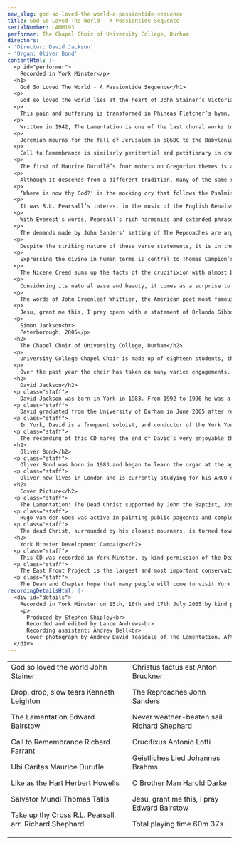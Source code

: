 ```yaml
---
new_slug: god-so-loved-the-world-a-passiontide-sequence
title: God So Loved The World - A Passiontide Sequence
serialNumber: LAMM193
performer: The Chapel Choir of University College, Durham
directors:
- 'Director: David Jackson'
- 'Organ: Oliver Bond'
contentHtml: |-
  <p id="performer">
    Recorded in York Minster</p>
  <h1>
    God So Loved The World - A Passiontide Sequence</h1>
  <p>
    God so loved the world lies at the heart of John Stainer’s Victorian Passion meditation, The Crucifixion (1887). The words, chosen by the Revd W.J. Sparrow-Simpson from John’s Gospel, render succinctly and pithily the significance of the Passion story, while Stainer’s simple, homophonic setting allows the text to speak with clarity, direction and force. Although the music is essentially tranquil, there is disturbance here too: ‘whoso believeth in him should not perish’, we are told, but we cannot ignore the dying fall with which Stainer sets the word ‘perish’, straining against the hope contained in the message of eternal life. Such optimism relies, tragically, on the pain and suffering of the Passion.</p>
  <p>
    This pain and suffering is transformed in Phineas Fletcher’s hymn, Drop, drop, slow tears, with music by Kenneth Leighton (1929-1988). Tears fall from the eyes of God as his son descends to the earth as man; these tears become baptismal water bringing the news of Christ’s birth; and they are balm and comfort, washing away the sins of man: ‘In your deep floods/Drown all my faults and fears’. The clarity of Fletcher’s virtually monosyllabic text is matched by the transparency of Kenneth Leighton’s lyrically romantic setting, as the soprano melody flows over the line endings of the poem, suspended above the alto, tenor and bass accompaniment.</p>
  <p>
    Written in 1942, The Lamentation is one of the last choral works to be composed by Edward Bairstow, the organist of York Minster from 1913 until his death in 1946. Recognising the austere potential of Anglican chant, Bairstow set to music selections from ‘The Lamentations of Jeremiah’, chosen by the then Dean of York, Eric Milner-White. At times bitterly angry, at others desolate, and ultimately redemptive, this remarkable text is approached by Bairstow in a strikingly compassionate manner, capturing the constantly changing emotions of the Prophet’s lament with beautifully expressive chants.</p>
  <p>
    Jeremiah mourns for the fall of Jerusalem in 586BC to the Babylonians, led by King Nebuchadnezzar. At first the doleful Prophet laments for the destruction of the great city, ‘She that was great among the nations and princess among the provinces’, until tears of despair overcome him in the second section: ‘For these things I weep: mine eye, mine eye runneth down with water’. The emphasis here is on personal, individual suffering, yet this is evidently a man who only understands self-pity. ‘Jerusalem, Jerusalem, return unto the Lord thy God’, pleads the refrain which separates the three sections of the work; it is only in the final section that we see this process of recognition and renewal beginning: ‘woe unto us for we have sinned’.</p>
  <p>
    Call to Remembrance is similarly penitential and petitionary in character. The words, taken from Psalm 25, accept human failings and appeals for forgiveness. Richard Farrant (c.1525/30-80) was an important figure in Elizabethan church music, the Master of the Choristers at St George’s Chapel, Windsor. He mixed his interest in music with an interest in drama, and the choristers of St George’s frequently performed his plays before the Queen. Despite his prolific output, only three of his liturgical works survive and none of his plays are extant, although their titles, Ajax and Ulysses, and King Xerxes, suggest a preoccupation with tragic themes. Farrant’s interest in drama and liturgical music led to the development of the verse anthem, though the music here is in a more conventional motet form, a sensitive and restrained prayer calling for mercy.</p>
  <p>
    The first of Maurice Duruflé’s four motets on Gregorian themes is a setting of the antiphon for Maundy Thursday, Ubi Caritas. This motet, written in 1960, opens and closes using, unusually, only the lower voices: divided tenors and basses, with an antiphonal alto exposition of the melody, creating a rich, sonorous texture. As with all of Duruflé’s music, including the 1947 Requiem, the plainsong theme is of primary importance; here, the melody evolves organically, unhindered by the regularity of a fixed time signature. This theme, united with its text which speaks of the nature of God and his love, is complemented by Duruflé’s resonant harmonies to produce a motet of unconstrained and extraordinary beauty.</p>
  <p>
    Although it descends from a different tradition, many of the same remarks can be made about Herbert Howells’ setting of words from Psalm 42, Like as the Hart. The melody is driven by a sense of yearning; sung first by the tenors and basses, it is augmented by a flowing soprano descant when this music returns. A single soprano voice floats over the final full choir entry, as Howells’ music reaches further towards the ‘presence of God’. Never heavy, the rich modal harmonies of the organ part are in Howells’ distinctive idiom, sustaining and supporting the melody, and constantly providing material for development. The piece is one of Howells’ In Time of War anthems, a collection of works written over New Year 1941 while he and his family were snowed in to their family home – Howells accomplished the astonishing feat of producing a new work each day.</p>
  <p>
    ‘Where is now thy God?’ is the mocking cry that follows the Psalmist. It is through the suffering of the Passion that this ‘living God’ is revealed, and it is to the cross that Thomas Tallis’ motet Salvator Mundi turns. Despite being Catholic during a time of persecution, Tallis enjoyed a successful career, eventually being appointed as Organist of the Chapel Royal in 1570. This motet dates from this high point in his career, printed first in the Cantiones Sacrae, a book of Latin motets dedicated to Queen Elizabeth. The music is solemn and gently imitative throughout, but this never obscures the text; each time a new section of the text is heard, melismatic writing is kept to a minimum, in keeping with Archbishop Cranmer’s earlier advice that ‘the song should not be full of notes, but, as near as may be, a syllable for every note’.</p>
  <p>
    It was R.L. Pearsall’s interest in the music of the English Renaissance, and particularly the secular madrigals of Thomas Morley (1557-1608), that led to an early Victorian interest in music of this period – the musical equivalent, in many ways, of the Gothic Revival. Pearsall (1795-1856) wrote many part-songs, setting the texts used by Morley and his contemporaries; his two eight-part madrigals, Lay a Garland and Great God of Love, are perhaps the most successful examples of these. Pearsall was interested in discovering what contemporary composers could learn from looking at the past, so the Renaissance practice of ‘contrafactum’, setting new words to existing music (often transforming a secular madrigal into a sacred anthem), naturally intrigued him. He experimented by setting the words ‘Tu es Petrus’ to his own Lay a Garland, and Richard Shephard (b.1949) follows this example with Take up thy Cross, setting the words of Charles Everest’s hymn to Great God of Love.</p>
  <p>
    With Everest’s words, Pearsall’s rich harmonies and extended phrase structures involve the listener directly in the drama of the scene: Christ’s words speak with immediacy, ‘Take up thy cross…And humbly follow after me’. Themes of humility and obedience are echoed in Christus factus est: ‘Christ was made for us obedient even unto death, indeed death on the cross’. For this motet, the Austrian composer Anton Bruckner (1824-96) chose a text that reads more like commentary than theatre. Instead, force and drama come directly from the music. Written in 1884, the period of the seventh symphony, the motet is conceived on an orchestral scale; from the simplicity of its sustained piano opening, invoking the mystery of the incarnation, through the exhilaratingly triumphant climax of ‘quod est super nomen’, to its whispered conclusion, the music demands that the human voice is stretched to its limits.</p>
  <p>
    The demands made by John Sanders’ setting of The Reproaches are arguably even greater: this is not the human voice, but the divine – the suffering Christ reprimanding man from the cross for the injustices of the crucifixion: ‘O my people, What have I done to you? How have I offended you?’ This poem-like chant would originally have been sung by a Priest to a plainsong melody during the Veneration of the Cross, and the verse sections of Sanders’ twentieth-century setting clearly recognise this heritage. There is a sense of balance in these chants, which render Christ’s words with painful simplicity, as each reproach grounds the cruelty of the Passion in the context of God’s good deeds to his people: ‘I led you from slavery to freedom, but you led your Saviour to the cross’.</p>
  <p>
    Despite the striking nature of these verse statements, it is in the two refrains, ‘O my people’ and ‘Holy is God’, with their block dissonances and thick textures, that the real power of Sanders’ setting is felt. The insistent repetition of material relentlessly keeps the focus of the music on the ingratitude and sin of the people of God. The only response that can be made is found in the penitential Trisagion, ‘Holy is God’, petitioning for mercy. But the inadequacies of this are difficult to ignore; unable to justify what has happened, the congregation is ultimately speechless as Christ’s demand ‘Answer me!’ dies away into plangent silence.</p>
  <p>
    Expressing the divine in human terms is central to Thomas Campion’s lyric Never weather-beaten sail, which looks forward from the exhausting, world-weariness of life towards the ‘Ever-blooming…jo<wbr></wbr>ys of Heaven’s high paradise’. It is a lyric of transition, using the commonplace conceit of a journey, struggling to express the glories of heaven without returning to the prosaic details of human life: ‘Cold age deafs not there our ears’. It requires the language of music to help it surpass the earthly, and Richard Shephard’s setting, with its sumptuous romantic harmonies, allows the text this freedom to transcend the mundane. Although essentially the same musical material is used for both stanzas, in the second the part-writing is even more opulent, with an intense sense of arrival at the words ‘Glory there the sun outshines’.</p>
  <p>
    The Nicene Creed sums up the facts of the crucifixion with almost brutal clarity: ‘He was crucified also for us, under Pontius Pilate: he suffered, and was buried’. Although his output was prolific, Antonio Lotti (c.1667-1740), who lived and worked in Venice for most of his life, is remembered now mainly for this Crucifixus, originally part of a full setting of the Creed. The opening, excruciating suspensions setting the single word ‘Crucifixus’ are unforgettable, building from this single voice entry up to the full choir climax on ‘passus’, articulating with incredible emotional intensity the pain of the Passion, before fading away to the simple statement ‘et sepultus est’.</p>
  <p>
    Considering its natural ease and beauty, it comes as a surprise to note that Johannes Brahms’ Geistliches Lied (‘Sacred Song’) was originally composed in 1856 as little more than a musical exercise in counterpoint. Formally, the music is a strict double-canon at the ninth; the tenors imitate the soprano line, and the basses the alto – and to add to this complexity there is also imitation within the organ accompaniment. Brahms’ real achievement here is that this learning never obstructs the music; throughout, there is a pervading sense of lyrical calm, entirely in keeping with Paul Flemming’s poem, before finally blossoming into a glorious ‘Amen’.</p>
  <p>
    The words of John Greenleaf Whittier, the American poet most famous for writing the hymn ‘Dear Lord and Father of mankind’, clearly respond vividly to musical setting, and it is obvious that Harold Darke recognised this when composing the anthem O Brother Man in 1959. This anthem is dedicated to the composer William H. Harris, and although the scale is different, it bears comparison with Harris’ own miniature, ‘Holy is the true light’. Darke’s anthem opens expansively, almost declamatory in tone; with delicate word-painting, Darke picks up on the word ‘Follow’ which opens the second stanza, leading into a gentle fugato passage. The singing of beautiful hymns, psalms and prayers are contrasted with the bitter violence of ‘the stormy clangour/Of war’s wild music’, which is ultimately supplanted by the ‘tree of peace’.</p>
  <p>
    Jesu, grant me this, I pray opens with a statement of Orlando Gibbons’ hymn tune ‘Song 13’. Gibbons (1583-1625) was one of the most influential church musicians of his age, and it is fitting that Bairstow, with his growing interests in music of this period, should base this astonishingly beautiful motet on one of Gibbons’ most affecting hymns. Bairstow treats the melody in a fauxbourdon manner; the melody moves around the parts but is always present. Despite the simplicity of the opening, or the beauty of the descant in the second verse, or the anger and fury of third, it is perhaps the way in which the music ends that is most memorable; the melody, grounded low in the bass register, provides the foundation for the other voices as the poet’s thoughts turn to the inevitable approach of death: ‘Dying, let me still abide/In Thy heart and wounded side. Amen’.</p>
  <p>
    Simon Jackson<br>
    Peterborough, 2005</p>
  <h2>
    The Chapel Choir of University College, Durham</h2>
  <p>
    University College Chapel Choir is made up of eighteen students, the vast majority of whom are members of the college, though students from other colleges are welcome to join. Also, much of the time (though not on this disc), two of the university’s professors take the total number of singers to twenty. During term time the choir sings Evensong every Thursday before formal dinner, as well as at the majority of Sunday morning Eucharists.</p>
  <p>
    Over the past year the choir has taken on many varied engagements. Ranging from performances of Haydn’s Nelson Mass in both Newcastle and York, to providing live music for a production of Peter Schaffer’s play Amadeus in Durham Castle. However, it was the choir’s performance of Michael Tippett’s ‘Five Negro Spirituals’ from A Child of our Time at the Edinburgh Fringe in the summer of 2004 that saw them beat off international orchestras and choirs to win the ‘Schott Musik International Youth Choir Award’.</p>
  <h2>
    David Jackson</h2>
  <p class="staff">
    David Jackson was born in York in 1983. From 1992 to 1996 he was a Chorister at York Minster, becoming Head Chorister and winning the National Choristers’ Composition Competition. He subsequently attended St Peter’s School, York where he was a music scholar. After leaving St Peter’s School, he spent a gap year working at Wells Cathedral Junior School in Somerset. During this time at Wells he accompanied the school choir on a live broadcast from Liverpool Cathedral for Classic FM, and joined them on tour to the Edinburgh Fringe.</p>
  <p class="staff">
    David graduated from the University of Durham in June 2005 after reading music and specialising in performance. He joined the University as a member of University College in 2002, and in his first year was the Assistant Organ Scholar under the direction of Christopher Totney - performing on the choir’s first release with Lammas, Cantate Domino. For the past two years David has been the Senior Organ Scholar, directing the choir at all concerts and services. He took the choir on tour to the Edinburgh Fringe, where they won the ‘Schott Musik International Youth Choir Award’, and has directed them in services, concerts and even theatre performances. David has been playing the organ since he was fifteen, and has been taught by Gordon Stewart and most recently, Keith Wright in Durham.</p>
  <p class="staff">
    In York, David is a frequent soloist, and conductor of the York Young Soloists, most recently directing a performance of Finzi’s Eclogue in January 2005, and he continues to sing at York Minster as a member of the St William’s Singers.</p>
  <p class="staff">
    The recording of this CD marks the end of David’s very enjoyable three year association with University College Chapel Choir, and the University of Durham. David now moves to Glasgow, to study for a postgraduate degree from the Royal Scottish Academy of Music and Drama.</p>
  <h2>
    Oliver Bond</h2>
  <p class="staff">
    Oliver Bond was born in 1983 and began to learn the organ at the age of 11. Upon coming to Durham to read Music and German, he began studying organ under Keith Wright at Durham Cathedral. Before commencing his organ scholarship at University College Chapel, he co-founded and directed the St Cuthbert's Choir in his college. He also spent a year teaching at the Peter-Altmeier-Musikgymnasium in Rhineland-Palatinate, Germany. Whilst there, he spent much of his time accompanying and singing with the school's successful mixed choir, Art of the Voice, in various concerts and competitions and continued his organ studies with Professor Markus Eichenlaub at Limburg Cathedral.</p>
  <p class="staff">
    Oliver now lives in London and is currently studying for his ARCO diploma.</p>
  <h2>
    Cover Picture</h2>
  <p class="staff">
    The Lamentation: The Dead Christ supported by John the Baptist, Joseph of Arimathea and Nicodemus with the Virgin Mary and Mary Magdalen. After Hugo van der Goes (c.1440-1482)</p>
  <p class="staff">
    Hugo van der Goes was active in painting public pageants and complex altarpieces. The Lamentation (University College, Durham) is one of seventy versions, painted after a lost original, of which the finest may be found in Amsterdam, Naples and Ghent. His most famous work, in which he rivalled the more successful Rogier van der Weyden (c. 1400-1464) is the Portinari Altarpiece in the Uffuzi collection in Florence. It is believed that the artist's consciousness of his rival's superiority led to his mental decline and his retreat to a monastery in Bruges.</p>
  <p class="staff">
    The dead Christ, surrounded by his closest mourners, is turned towards the viewer to display his wounds and to inspire meditation. His mother appears calm, perhaps reflecting her confidence in the Resurrection. The drapery is painted in strong colours with elaborate costume detail and the diagonally flowing trickles of blood, carefully considered, remind us that the wounds were inflicted whilst vertical on the cross.</p>
  <h2>
    York Minster Development Campaign</h2>
  <p class="staff">
    This CD was recorded in York Minster, by kind permission of the Dean and Chapter. The recording coincided with the launch of a development campaign, designed to do three things: first, to conserve, repair and restore the east front and east window; second, to establish an endowment fund for the Minster's music and thirdly to ensure the future of the Minster's educational programme through the Centre for School Visits and the Minster Library.</p>
  <p class="staff">
    The East Front Project is the largest and most important conservation project in Europe at the present time (2005). The 15th century stonework has come to the end of its life, and the replacing of the delicate tracery in the window necessitates the complete removal of all of the priceless mediaeval stained glass. The Great East Window - described as the Sistine Chapel of stained glass - is about the size of a tennis court.</p>
  <p class="staff">
    The Dean and Chapter hope that many people will come to visit York Minster as the work progresses. More information can be found and donations made at the York Minster <a href="https://web.archive.org/web/20130202021035/http://www.yorkminster.org/">website</a>.</p>
recordingDetailsHtml: |-
  <div id="details">
    Recorded in York Minster on 15th, 16th and 17th July 2005 by kind permission of the Dean and Chapter
    <p>
      Produced by Stephen Shipley<br>
      Recorded and edited by Lance Andrews<br>
      Recording assistant: Andrew Bell<br>
      Cover photograph by Andrew David Teasdale of The Lamentation. After Hugo van der Goes (c.1440-1482)</p>
  </div>
---
```


<table class="tracktable">
  <tbody>
    <tr>
      <td class="column1">
        <span class="trackname">God so loved the world </span> <span class="composer"> John Stainer</span>
        <p>
          <span class="trackname">Drop, drop, slow tears </span> <span class="composer"> Kenneth Leighton</span></p>
        <p>
          <span class="trackname">The Lamentation </span> <span class="composer"> Edward Bairstow</span></p>
        <p>
          <span class="trackname">Call to Remembrance </span> <span class="composer"> Richard Farrant</span></p>
        <p>
          <span class="trackname">Ubi Caritas </span> <span class="composer">Maurice Duruflé</span></p>
        <p>
          <span class="trackname">Like as the Hart </span> <span class="composer"> Herbert Howells</span></p>
        <p>
          <span class="trackname">Salvator Mundi </span> <span class="composer"> Thomas Tallis</span></p>
        <p>
          <span class="trackname">Take up thy Cross </span> <span class="composer"> R.L. Pearsall, arr. Richard Shephard</span></p>
      </td>
      <td class="column2">
        <span class="trackname">Christus factus est </span> <span class="composer"> Anton Bruckner</span>
        <p>
          <span class="trackname">The Reproaches </span> <span class="composer">John Sanders</span></p>
        <p>
          <span class="trackname">Never weather-beaten sail </span> <span class="composer"> Richard Shephard</span></p>
        <p>
          <span class="trackname">Crucifixus </span> <span class="composer">Antonio Lotti</span></p>
        <p>
          <span class="trackname">Geistliches Lied </span> <span class="composer"> Johannes Brahms</span></p>
        <p>
          <span class="trackname">O Brother Man </span> <span class="composer"> Harold Darke</span></p>
        <p>
          <span class="trackname">Jesu, grant me this, I pray </span> <span class="composer"> Edward Bairstow</span></p>
        <p>					<span id="playingtime">Total playing time 60m 37s</span></p>
      </td>
    </tr>
  </tbody>
</table>
